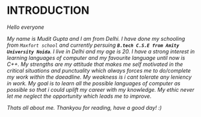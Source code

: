 # **INTRODUCTION**

*Hello everyone*

*My name is Mudit Gupta and I am from Delhi.*
*I have done my schooling from ```Maxfort school``` and currently persuing **```B.tech C.S.E from Amity University Noida```**.
I live in Delhi and my age is 20. 
I have a strong interest in learning languages of computer and my favourite language until now is C++.
My strengths are my attitude that makes me self motivated in the critical situations and punctuality which always forces me to do/complete my work within the daeadline.
My weakness is i cant tolerate any leniency in work.
My goal is to learn all the possible languages of computer as possible so that i could uplift my career with my knowledge.
My ethic never let me neglect the opportunity which leads me to improve.*

*Thats all about me.
Thankyou for reading, have a good day!
:)*      
